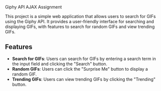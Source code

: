 Giphy API AJAX Assignment

This project is a simple web application that allows users to search for GIFs using the Giphy API. It provides a user-friendly interface for searching and displaying GIFs, with features to search for random GIFs and view trending GIFs.

## Features

- **Search for GIFs**: Users can search for GIFs by entering a search term in the input field and clicking the "Search" button.
- **Random GIFs**: Users can click the "Surprise Me" button to display a random GIF.
- **Trending GIFs**: Users can view trending GIFs by clicking the "Trending" button.

